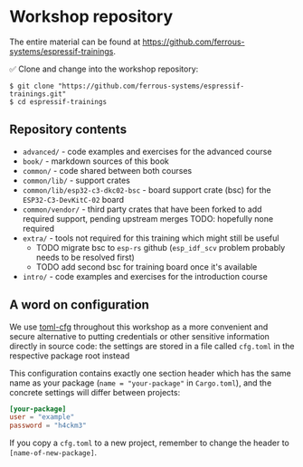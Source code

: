# Workshop repository

The entire material can be found at <https://github.com/ferrous-systems/espressif-trainings>.

✅ Clone and change into the workshop repository:

```console
$ git clone "https://github.com/ferrous-systems/espressif-trainings.git"
$ cd espressif-trainings
```

## Repository contents

- `advanced/` - code examples and exercises for the advanced course
- `book/` - markdown sources of this book
- `common/` - code shared between both courses
- `common/lib/` - support crates
- `common/lib/esp32-c3-dkc02-bsc` - board support crate (bsc) for the `ESP32-C3-DevKitC-02` board
- `common/vendor/` - third party crates that have been forked to add required support, pending upstream merges TODO: hopefully none required
- `extra/` - tools not required for this training which might still be useful
    - TODO migrate bsc to `esp-rs` github (`esp_idf_scv` problem probably needs to be resolved first)
    - TODO add second bsc for training board once it's available
- `intro/` - code examples and exercises for the introduction course


## A word on configuration

We use [toml-cfg](https://github.com/jamesmunns/toml-cfg) throughout this workshop as a more convenient and secure alternative to putting credentials or other sensitive information directly in source code: the settings are stored in a file called `cfg.toml` in the respective package root instead

This configuration contains exactly one section header which has the same name as your package (`name = "your-package"` in `Cargo.toml`), and the concrete settings will differ between projects:

```toml
[your-package]
user = "example"
password = "h4ckm3"
```

If you copy a `cfg.toml` to a new project, remember to change the header to `[name-of-new-package]`.